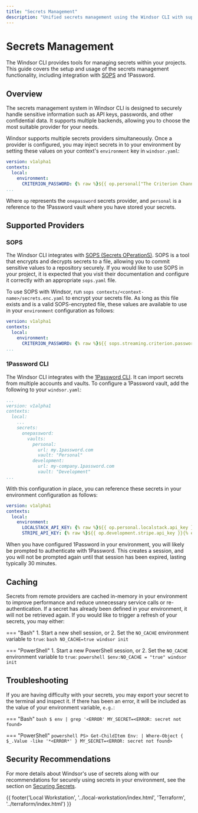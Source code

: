 ```yaml
---
title: "Secrets Management"
description: "Unified secrets management using the Windsor CLI with support for 1Password and other providers."
---
```


# Secrets Management
The Windsor CLI provides tools for managing secrets within your projects. This guide covers the setup and usage of the secrets management functionality, including integration with [SOPS](https://github.com/getsops/sops) and 1Password.

## Overview
The secrets management system in Windsor CLI is designed to securely handle sensitive information such as API keys, passwords, and other confidential data. It supports multiple backends, allowing you to choose the most suitable provider for your needs.

Windsor supports multiple secrets providers simultaneously. Once a provider is configured, you may inject secrets in to your environment by setting these values on your context's `environment` key in `windsor.yaml`:

```yaml
version: v1alpha1
contexts:
  local:
    environment:
      CRITERION_PASSWORD: {% raw %}${{ op.personal["The Criterion Channel"]["password"] }}{% endraw %}
...
```

Where `op` represents the `onepassword` secrets provider, and `personal` is a reference to the 1Password vault where you have stored your secrets.

## Supported Providers

### SOPS
The Windsor CLI integrates with [SOPS (Secrets OPerationS)](https://github.com/getsops/sops). SOPS is a tool that encrypts and decrypts secrets to a file, allowing you to commit sensitive values to a repository securely. If you would like to use SOPS in your project, it is expected that you visit their documentation and configure it correctly with an appropriate `sops.yaml` file.

To use SOPS with Windsor, run `sops contexts/<context-name>/secrets.enc.yaml` to encrypt your secrets file. As long as this file exists and is a valid SOPS-encrypted file, these values are available to use in your `environment` configuration as follows:

```yaml
version: v1alpha1
contexts:
  local:
    environment:
      CRITERION_PASSWORD: {% raw %}${{ sops.streaming.criterion.password }}{% endraw %}
...
```

### 1Password CLI
The Windsor CLI integrates with the [1Password CLI](https://developer.1password.com/docs/cli/). It can import secrets from multiple accounts and vaults. To configure a 1Password vault, add the following to your `windsor.yaml`:

```yaml
...
version: v1alpha1
contexts:
  local:
    ...
    secrets:
      onepassword:
        vaults:
          personal:
            url: my.1password.com
            vault: "Personal"
          development:
            url: my-company.1password.com
            vault: "Development"
...
```

With this configuration in place, you can reference these secrets in your environment configuration as follows:

```yaml
version: v1alpha1
contexts:
  local:
    environment:
      LOCALSTACK_API_KEY: {% raw %}${{ op.personal.localstack.api_key }}{% endraw %}
      STRIPE_API_KEY: {% raw %}${{ op.development.stripe.api_key }}{% endraw %}
```

When you have configured 1Password in your environment, you will likely be prompted to authenticate with 1Password. This creates a session, and you will not be prompted again until that session has been expired, lasting typically 30 minutes.

## Caching
Secrets from remote providers are cached in-memory in your environment to improve performance and reduce unnecessary service calls or re-authentication. If a secret has already been defined in your environment, it will not be retrieved again. If you would like to trigger a refresh of your secrets, you may either:

=== "Bash"
    1. Start a new shell session, or
    2. Set the `NO_CACHE` environment variable to `true`:
    ```bash
    NO_CACHE=true windsor init
    ```

=== "PowerShell"
    1. Start a new PowerShell session, or
    2. Set the `NO_CACHE` environment variable to `true`:
    ```powershell
    $env:NO_CACHE = "true"
    windsor init
    ```

## Troubleshooting
If you are having difficulty with your secrets, you may export your secret to the terminal and inspect it. If there has been an error, it will be included as the value of your environment variable, `e.g.`:

=== "Bash"
    ```bash
    $ env | grep '<ERROR'
    MY_SECRET=<ERROR: secret not found>
    ```

=== "PowerShell"
    ```powershell
    PS> Get-ChildItem Env: | Where-Object { $_.Value -like '*<ERROR*' }
    MY_SECRET=<ERROR: secret not found>
    ```

## Security Recommendations
For more details about Windsor's use of secrets along with our recommendations for securely using secrets in your environment, see the section on [Securing Secrets](../security/secrets.md).

<!-- Footer Start -->

<div>
  {{ footer('Local Workstation', '../local-workstation/index.html', 'Terraform', '../terraform/index.html') }}
</div>

<script>
  document.getElementById('previousButton').addEventListener('click', function() {
    window.location.href = '../local-workstation/index.html';
  });
  document.getElementById('nextButton').addEventListener('click', function() {
    window.location.href = '../terraform/index.html';
  });
</script>

<!-- Footer End -->
